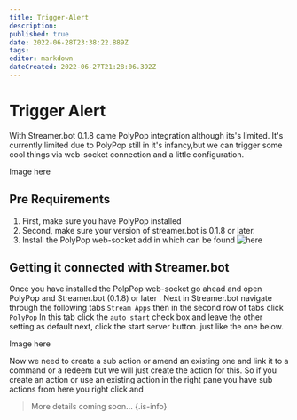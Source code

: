 ```yaml
---
title: Trigger-Alert
description: 
published: true
date: 2022-06-28T23:38:22.889Z
tags: 
editor: markdown
dateCreated: 2022-06-27T21:28:06.392Z
---
```


# Trigger Alert
With Streamer.bot 0.1.8 came PolyPop integration although its's limited. It's currently limited due to PolyPop still in it's infancy,but we can trigger some cool things via web-socket connection and a little configuration. 

Image here 

## Pre Requirements
1. First, make sure you have PolyPop installed 
2. Second, make sure your version of streamer.bot is 0.1.8 or later.
3. Install the PolyPop web-socket add in which can be found ![here](https://github.com/Jabbey92/PolyPopWebsocketPlugin/releases/tag/1.1)

## Getting it connected with Streamer.bot
Once you have installed the PolpPop web-socket go ahead and open PolyPop and Streamer.bot (0.1.8) or later . Next in Streamer.bot navigate through the following tabs `Stream Apps` then in the second row of tabs click `PolyPop` 
In this tab click the `auto start` check box and leave the other setting as default next, click the start server button. just like the one below.

Image here 

Now we need to create a sub action or amend an existing one and link it to a command or a redeem but we will just create the action for this. So if you create an action or use an existing action in the right pane you have sub actions from here you right click and 



> More details coming soon...
{.is-info}
